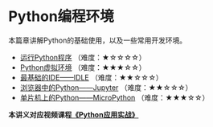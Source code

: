 # Python编程环境
本篇章讲解Python的基础使用，以及一些常用开发环境。

- [运行Python程序](1.运行Python程序.md) （难度：★☆☆☆☆）
- [Python虚拟环境](2.Python虚拟环境.md) （难度：★★★☆☆）
- [最基础的IDE——IDLE](3.最基础的IDE——IDLE.md) （难度：★★☆☆☆）
- [浏览器中的Python——Jupyter](4.浏览器中的Python——Jupyter.md) （难度：★★☆☆☆）
- [单片机上的Python——MicroPython](5.单片机上的Python——MicroPython.md) （难度：★★★☆☆）

**本讲义对应视频课程[《Python应用实战》](https://study.163.com/course/courseMain.htm?courseId=1209533804&share=2&shareId=400000000624093)**
